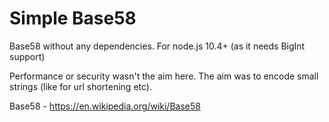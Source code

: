 # Simple Base58

Base58 without any dependencies. For node.js 10.4+ (as it needs BigInt support)

Performance or security wasn't the aim here. The aim was to encode small strings (like for url shortening etc).

Base58 - https://en.wikipedia.org/wiki/Base58